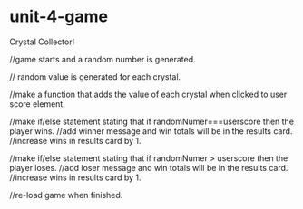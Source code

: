 # unit-4-game
Crystal Collector!



//game starts and a random number is generated. 

// random value is generated for each crystal.

//make a function that adds the value of each crystal when clicked to user score element.

//make if/else statement stating that if randomNumer===userscore then the player wins. 
  //add winner message and win totals will be in the results card.
    //increase wins in results card by 1.

//make if/else statement stating that if randomNumer > userscore then the player loses. 
  //add loser message and win totals will be in the results card.
    //increase wins in results card by 1.

  //re-load game when finished.